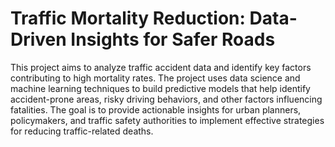 # Traffic Mortality Reduction: Data-Driven Insights for Safer Roads
This project aims to analyze traffic accident data and identify key factors contributing to high mortality rates. The project uses data science and machine learning techniques to build predictive models that help identify accident-prone areas, risky driving behaviors, and other factors influencing fatalities. The goal is to provide actionable insights for urban planners, policymakers, and traffic safety authorities to implement effective strategies for reducing traffic-related deaths.
